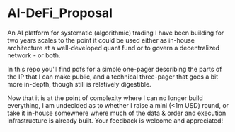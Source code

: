 # AI-DeFi_Proposal
An AI platform for systematic (algorithmic) trading I have been building for two years scales to the point it could be used either as in-house architecture at a well-developed quant fund or to govern a decentralized network - or both.

In this repo you'll find pdfs for a simple one-pager describing the parts of the IP that I can make public, and a technical three-pager that goes a bit more in-depth, though still is relatively digestible.  

Now that it is at the point of complexity where I can no longer build everything, I am undecided as to whether I raise a mini (<1m USD) round, or take it in-house somewhere where much of the data & order and execution infrastructure is already built.  Your feedback is welcome and appreciated! 
